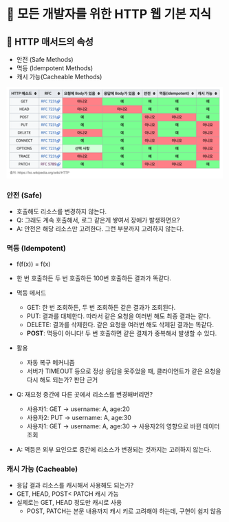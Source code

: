 # :book: 모든 개발자를 위한 HTTP 웹 기본 지식

## :pushpin: HTTP 매서드의 속성

- 안전 (Safe Methods)
- 멱등 (Idempotent Methods)
- 캐시 가능(Cacheable Methods)

![](images/http메서드속성.png)


### 안전 (Safe)
- 호출해도 리소스를 변경하지 않는다.
- Q: 그래도 계속 호출해서, 로그 같은게 쌓여서 장애가 발생하면요?
- A: 안전은 해당 리소스만 고려한다. 그런 부분까지 고려하지 않는다.

### 멱등 (Idempotent)

- f(f(x)) = f(x)
- 한 번 호출하든 두 번 호출하든 100번 호출하든 결과가 똑같다.
- 멱등 메서드
  - GET: 한 번 조회하든, 두 번 조회하든 같은 결과가 조회된다.
  - PUT: 결과를 대체한다. 따라서 같은 요청을 여러번 해도 최종 결과는 같다.
  - DELETE: 결과를 삭제한다. 같은 요청을 여러번 해도 삭제된 결과는 똑같다.
  - **POST**: 멱등이 아니다! 두 번 호출하면 같은 결제가 중복해서 발생할 수 있다.
- 활용
  - 자동 복구 메커니즘
  - 서버가 TIMEOUT 등으로 정상 응답을 못주었을 때, 클라이언트가 같은 요청을 다시 해도 되는가? 판단 근거

- Q: 재요청 중간에 다른 곳에서 리소스를 변경해버리면?
  - 사용자1: GET -> username: A, age:20
  - 사용자2: PUT -> username: A, age:30
  - 사용자1: GET -> username: A, age:30 -> 사용자2의 영향으로 바뀐 데이터 조회
- A: 멱등은 외부 요인으로 중간에 리소스가 변경되는 것까지는 고려하지 않는다.


### 캐시 가능 (Cacheable)
- 응답 결과 리소스를 캐시해서 사용해도 되는가?
- GET, HEAD, POST< PATCH 캐시 가능
- 실제로는 GET, HEAD 정도만 캐시로 사용
  - POST, PATCH는 본문 내용까지 캐시 키로 고려해야 하는데, 구현이 쉽지 않음
